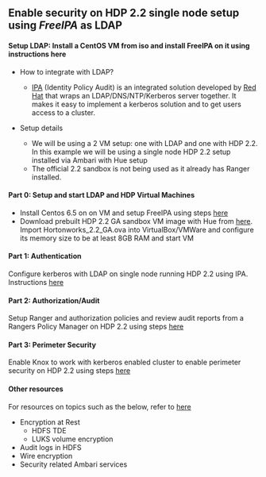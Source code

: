 ## Enable security on HDP 2.2 single node setup using *FreeIPA* as LDAP


#### Setup LDAP: Install a CentOS VM from iso and install FreeIPA on it using instructions here

- How to integrate with LDAP?
  - [IPA](http://freeipa.org) (Identity Policy Audit) is an integrated solution developed by [Red Hat](http://www.redhat.com) that wraps an LDAP/DNS/NTP/Kerberos server together. It makes it easy to implement a kerberos solution and to get users access to a cluster. 

- Setup details
  - We will be using a 2 VM setup: one with LDAP and one with HDP 2.2. In this example we will be using a single node HDP 2.2 setup installed via Ambari with Hue setup
  - The official 2.2 sandbox is not being used as it already has Ranger installed.



####  Part 0: Setup and start LDAP and HDP Virtual Machines
- Install Centos 6.5 on on VM and setup FreeIPA using steps [here](https://github.com/abajwa-hw/security-workshops/blob/master/Setup-LDAP-IPA.md)
- Download prebuilt HDP 2.2 GA sandbox VM image with Hue from [here](https://dl.dropboxusercontent.com/u/114020/Hortonworks_2.2_GA.ova). Import Hortonworks_2.2_GA.ova into VirtualBox/VMWare and configure its memory size to be at least 8GB RAM and start VM
       
#### Part 1: Authentication                       
Configure kerberos with LDAP on single node running HDP 2.2 using IPA. Instructions [here](https://github.com/abajwa-hw/security-workshops/blob/master/Setup-kerberos-IPA.md)
             
#### Part 2: Authorization/Audit
Setup Ranger and authorization policies and review audit reports from a Rangers Policy Manager on HDP 2.2 using steps [here](https://github.com/abajwa-hw/security-workshops/blob/master/Setup-ranger-22.md)
            
#### Part 3: Perimeter Security
Enable Knox to work with kerberos enabled cluster to enable perimeter security on HDP 2.2 using steps [here](https://github.com/abajwa-hw/security-workshops/blob/master/Setup-knox-22.md)

#### Other resources
For resources on topics such as the below, refer to [here](https://github.com/abajwa-hw/security-workshops/blob/master/Other-resources.md)
  - Encryption at Rest
    - HDFS TDE
    - LUKS volume encryption
  - Audit logs in HDFS
  - Wire encryption
  - Security related Ambari services